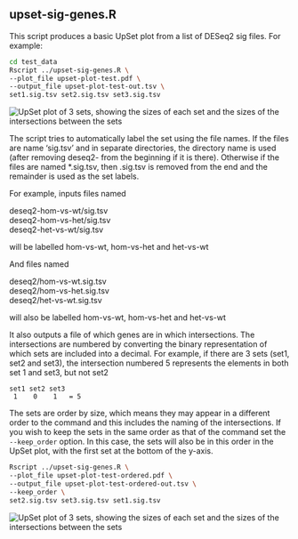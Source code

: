 ## upset-sig-genes.R

This script produces a basic UpSet plot from a list of DESeq2 sig files.
For example:

``` bash
cd test_data
Rscript ../upset-sig-genes.R \
--plot_file upset-plot-test.pdf \
--output_file upset-plot-test-out.tsv \
set1.sig.tsv set2.sig.tsv set3.sig.tsv
```

![UpSet plot of 3 sets, showing the sizes of each set and the sizes of
the intersections between the
sets](upset-plot-test.png "UpSet plot of 3 sets")

The script tries to automatically label the set using the file names. If
the files are name ‘sig.tsv’ and in separate directories, the directory
name is used (after removing deseq2- from the beginning if it is there).
Otherwise if the files are named \*.sig.tsv, then .sig.tsv is removed
from the end and the remainder is used as the set labels.

For example, inputs files named

deseq2-hom-vs-wt/sig.tsv  
deseq2-hom-vs-het/sig.tsv  
deseq2-het-vs-wt/sig.tsv

will be labelled hom-vs-wt, hom-vs-het and het-vs-wt

And files named

deseq2/hom-vs-wt.sig.tsv  
deseq2/hom-vs-het.sig.tsv  
deseq2/het-vs-wt.sig.tsv

will also be labelled hom-vs-wt, hom-vs-het and het-vs-wt

It also outputs a file of which genes are in which intersections. The
intersections are numbered by converting the binary representation of
which sets are included into a decimal. For example, if there are 3 sets
(set1, set2 and set3), the intersection numbered 5 represents the
elements in both set 1 and set3, but not set2

    set1 set2 set3
     1    0    1   = 5

The sets are order by size, which means they may appear in a different
order to the command and this includes the naming of the intersections.
If you wish to keep the sets in the same order as that of the command
set the `--keep_order` option. In this case, the sets will also be in
this order in the UpSet plot, with the first set at the bottom of the
y-axis.

``` bash
Rscript ../upset-sig-genes.R \
--plot_file upset-plot-test-ordered.pdf \
--output_file upset-plot-test-ordered-out.tsv \
--keep_order \
set2.sig.tsv set3.sig.tsv set1.sig.tsv
```

![UpSet plot of 3 sets, showing the sizes of each set and the sizes of
the intersections between the
sets](upset-plot-test-ordered.png "UpSet plot of 3 sets not ordered by set size")
